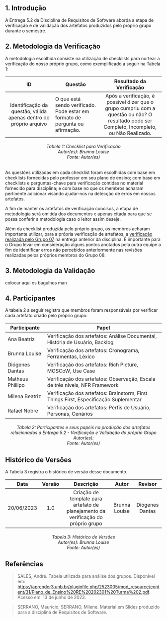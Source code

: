 ## 1. Introdução
A Entrega 5.2 da Disciplina de Requisitos de Software aborda a etapa de verificação e de validação dos artefatos produzidos pelo próprio grupo durante o semestre. 

## 2. Metodologia da Verificação

A metodologia escolhida consiste na utilização de checklists para nortear a verificação do nosso próprio grupo, como exemplificado a seguir na Tabela 1:

| ID |Questão| Resultado da Verificação |
| :---: | --- | :---: |
| Identificação da questão, válida apenas dentro do próprio arquivo | O que está sendo verificado. Pode estar em formato de pergunta ou afirmação.  | Após a verificação, é possível dizer que o grupo cumpriu com a questão ou não? O resultado pode ser Completo, Incompleto, ou Não Realizado.|
<h6 align = "center"> Tabela 1: Checklist para Verificação
<br> Autor(es): Brunna Louise
<br>Fonte: Autor(es)</h6>

As questões utilizadas em cada checklist foram escolhidas com base em checklists fornecidas pelo professor em seu plano de ensino; com base em checklists e perguntas-chave para verificação contidas no material fornecido para disciplina; e com base no que os membros acharam pertinente adicionar visando ajudar-nos na detecção de erros em nossos artefatos.

A fim de manter os artefatos de verificação concisos, a etapa de metodologia será omitida dos documentos e apenas citada para que se possa conferir a metodologia caso o leitor assim deseje.

Além da checklist produzida pelo próprio grupo, os membros acharam importante utilizar, para a própria verificação de artefatos, a [verificação realizada pelo Grupo 07](https://requisitos-de-software.github.io/2023.1-Petz/analise/teste/planejamento/) na entrega anterior da disciplina. É importante para o Grupo levar em consideração alguns pontos anotados pela outra equipe a fim de identificar erros não percebidos anteriormente nas revisões realizadas pelos próprios membros do Grupo 08. 

## 3. Metodologia da Validação

colocar aqui os bagulhos man

## 4. Participantes

A tabela 2 a seguir registra que membros foram responsáveis por verificar cada artefato criado pelo próprio grupo:

| **Participante** | **Papel** |
| ---- | ----------- | 
| Ana Beatriz | Verificação dos artefatos: Análise Documental, História de Usuário, Backlog |
| Brunna Louise | Verificação dos artefatos: Cronograma, Ferramentas, Léxico |
| Diógenes Dantas | Verificação dos artefatos: Rich Picture, MOSCoW, Use Case |
| Matheus Phillipo | Verificação dos artefatos: Observação, Escala de três níveis, NFR Framework |
| Milena Beatriz | Verificação dos artefatos: Brainstorm, First Things First, Especificação Suplementar |
| Rafael Nobre | Verificação dos artefatos: Perfis de Usuário, Personas, Cenários |

<h6 align = "center"> Tabela 2: Participantes e seus papéis na produção dos artefatos relacionados à Entrega 5.2 - Verificação e Validação do próprio Grupo 
<br> Autor(es): 
<br>Fonte: Autor(es)</h6>

## Histórico de Versões

A Tabela 3 registra o histórico de versão desse documento.

|**Data** | **Versão** | **Descrição** | **Autor** | **Revisor** |
|:---: | :---: | :---: | :---: | :---: |
| 20/06/2023 | 1.0 | Criação de template para artefato de planejamento da verificação do próprio grupo | Brunna Louise | Diógenes Dantas |

<h6 align = "center"> Tabela 3: Histórico de Versões
<br> Autor(es): Brunna Louise
<br>Fonte: Autor(es)</h6>

## Referências

>SALES, André. Tabela utilizada para análise dos grupos. Disponível em: https://aprender3.unb.br/pluginfile.php/2523005/mod_resource/content/31/Plano_de_Ensino%20RE%20202301%20Turma%202.pdf. Acesso em: 13 de junho de 2023.

>SERRANO, Maurício; SERRANO, Milene. Material em Slides produzido para a disciplina de Requisitos de Software.